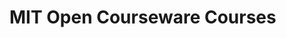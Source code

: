 <!-- MIT open courseware and free video lecture courses.  Mainly commented code and notes on the video lectures. -->

# MIT Open Courseware Courses

